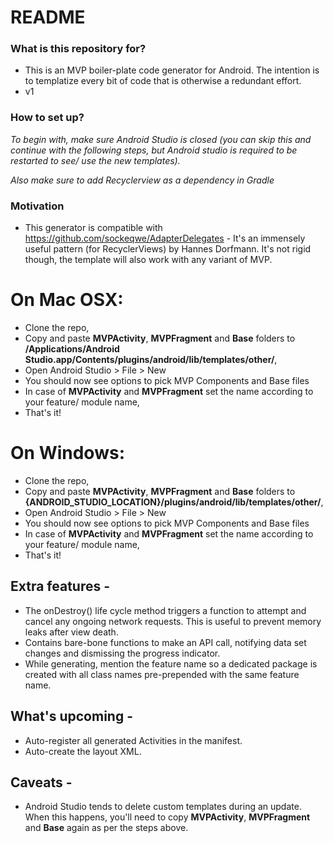 # README #

### What is this repository for? ###

* This is an MVP boiler-plate code generator for Android. The intention is to templatize every bit of code that is otherwise a redundant effort.
* v1

### How to set up? ###

*To begin with, make sure Android Studio is closed (you can skip this and continue with the following steps, but Android studio is required to be restarted to see/ use the new templates).* 

*Also make sure to add Recyclerview as a dependency in Gradle*

### Motivation ###

* This generator is compatible with https://github.com/sockeqwe/AdapterDelegates - It's an immensely useful pattern (for RecyclerViews) by Hannes Dorfmann. It's not rigid though, the template will also work with any variant of MVP.

# On Mac OSX:

* Clone the repo,
* Copy and paste **MVPActivity**, **MVPFragment** and **Base** folders to **/Applications/Android Studio.app/Contents/plugins/android/lib/templates/other/**,
* Open Android Studio > File > New
* You should now see options to pick MVP Components and Base files 
* In case of **MVPActivity** and **MVPFragment** set the name according to your feature/ module name,
* That's it! 

# On Windows: 

* Clone the repo,
* Copy and paste **MVPActivity**, **MVPFragment** and **Base** folders to **{ANDROID_STUDIO_LOCATION}/plugins/android/lib/templates/other/**,
* Open Android Studio > File > New
* You should now see options to pick MVP Components and Base files 
* In case of  **MVPActivity** and **MVPFragment** set the name according to your feature/ module name,
* That's it!

## Extra features -

* The onDestroy() life cycle method triggers a function to attempt and cancel any ongoing network requests. This is useful to prevent memory leaks after view death.
* Contains bare-bone functions to make an API call, notifying data set changes and dismissing the progress indicator.
* While generating, mention the feature name so a dedicated package is created with all class names pre-prepended with the same feature name.

## What's upcoming -

* Auto-register all generated Activities in the manifest.
* Auto-create the layout XML.

## Caveats - 

* Android Studio tends to delete custom templates during an update. When this happens, you'll need to copy **MVPActivity**, **MVPFragment** and **Base** again as per the steps above.
